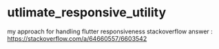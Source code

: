 # utlimate_responsive_utility

my approach for handling flutter responsiveness 
stackoverflow answer : https://stackoverflow.com/a/64660557/6603542



